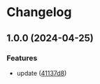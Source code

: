 # Changelog

## 1.0.0 (2024-04-25)


### Features

* update ([41137d8](https://github.com/daeuniverse/dae-web/commit/41137d88716d55d39733827103d68def91745d5b))
